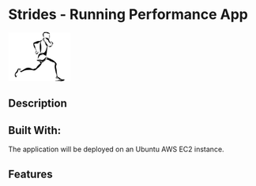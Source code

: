 # Strides - Running Performance App
<img src="https://github.com/DaniSestan/Strides/raw/master/strides.png" alt="Strides" title="Strides" width="25%" height="25%" />

## Description

## Built With:

The application will be deployed on an Ubuntu AWS EC2 instance.

## Features
